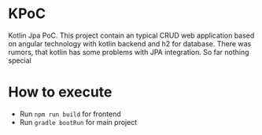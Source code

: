 # KPoC
Kotlin Jpa PoC.
This project contain an typical CRUD web application based on angular technology with kotlin backend and h2 for database.
There was rumors, that kotlin has some problems with JPA integration. So far nothing special
# How to execute
* Run `npm run build` for frontend
* Run `gradle bootRun` for main project